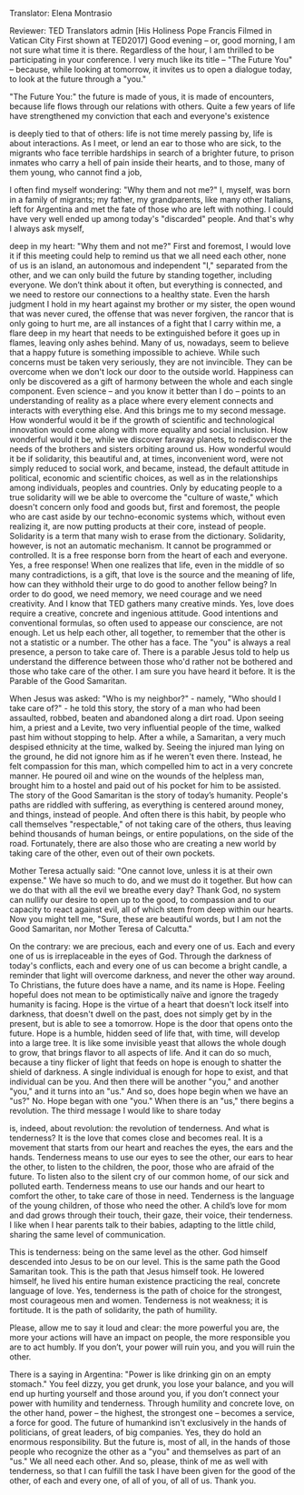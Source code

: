 

Translator: Elena Montrasio

Reviewer: TED Translators admin
[His Holiness Pope Francis
Filmed in Vatican City
First shown at TED2017]
Good evening – or, good morning,
I am not sure what time it is there.
Regardless of the hour, I am thrilled
to be participating in your conference.
I very much like its title
– &quot;The Future You&quot; –
because, while looking at tomorrow,
it invites us to open a dialogue today,
to look at the future through a &quot;you.&quot;

&quot;The Future You:&quot;
the future is made of yous,
it is made of encounters,
because life flows
through our relations with others.
Quite a few years of life
have strengthened my conviction
that each and everyone&#39;s existence

is deeply tied to that of others:
life is not time merely passing by,
life is about interactions.
As I meet, or lend an ear
to those who are sick,
to the migrants
who face terrible hardships
in search of a brighter future,
to prison inmates who carry
a hell of pain inside their hearts,
and to those, many of them young,
who cannot find a job,

I often find myself wondering:
&quot;Why them and not me?&quot;
I, myself, was born
in a family of migrants;
my father, my grandparents,
like many other Italians,
left for Argentina
and met the fate of those
who are left with nothing.
I could have very well ended up
among today&#39;s &quot;discarded&quot; people.
And that&#39;s why I always ask myself,

deep in my heart:
&quot;Why them and not me?&quot;
First and foremost, I would love it
if this meeting could help to remind us
that we all need each other,
none of us is an island,
an autonomous and independent &quot;I,&quot;
separated from the other,
and we can only build the future
by standing together, including everyone.
We don’t think about it often,
but everything is connected,
and we need to restore
our connections to a healthy state.
Even the harsh judgment I hold in my heart
against my brother or my sister,
the open wound that was never cured,
the offense that was never forgiven,
the rancor that is only going to hurt me,
are all instances of a fight
that I carry within me,
a flare deep in my heart
that needs to be extinguished
before it goes up in flames,
leaving only ashes behind.
Many of us, nowadays,
seem to believe that a happy future
is something impossible to achieve.
While such concerns
must be taken very seriously,
they are not invincible.
They can be overcome when we don&#39;t lock
our door to the outside world.
Happiness can only be discovered
as a gift of harmony between the whole
and each single component.
Even science – and you know it
better than I do –
points to an understanding of reality
as a place where every element connects
and interacts with everything else.
And this brings me to my second message.
How wonderful would it be
if the growth of scientific
and technological innovation
would come along with more equality
and social inclusion.
How wonderful would it be,
while we discover faraway planets,
to rediscover the needs of the brothers
and sisters orbiting around us.
How wonderful would it be if solidarity,
this beautiful and, at times,
inconvenient word,
were not simply reduced to social work,
and became, instead, the default attitude
in political, economic
and scientific choices,
as well as in the relationships
among individuals, peoples and countries.
Only by educating people
to a true solidarity
will we be able to overcome
the &quot;culture of waste,&quot;
which doesn&#39;t concern only food and goods
but, first and foremost, the people
who are cast aside
by our techno-economic systems
which, without even realizing it,
are now putting products
at their core, instead of people.
Solidarity is a term that many wish
to erase from the dictionary.
Solidarity, however,
is not an automatic mechanism.
It cannot be programmed or controlled.
It is a free response born
from the heart of each and everyone.
Yes, a free response!
When one realizes
that life, even in the middle
of so many contradictions, is a gift,
that love is the source
and the meaning of life,
how can they withhold their urge
to do good to another fellow being?
In order to do good,
we need memory, we need courage
and we need creativity.
And I know that TED
gathers many creative minds.
Yes, love does require
a creative, concrete
and ingenious attitude.
Good intentions and conventional formulas,
so often used to appease
our conscience, are not enough.
Let us help each other,
all together, to remember
that the other is not
a statistic or a number.
The other has a face.
The &quot;you&quot; is always a real presence,
a person to take care of.
There is a parable Jesus told
to help us understand the difference
between those who&#39;d rather not be bothered
and those who take care of the other.
I am sure you have heard it before.
It is the Parable of the Good Samaritan.

When Jesus was asked:
&quot;Who is my neighbor?&quot; -
namely, &quot;Who should I take care of?&quot; -
he told this story, the story of a man
who had been assaulted, robbed,
beaten and abandoned along a dirt road.
Upon seeing him, a priest and a Levite,
two very influential people of the time,
walked past him without stopping to help.
After a while, a Samaritan, a very much
despised ethnicity at the time, walked by.
Seeing the injured man
lying on the ground,
he did not ignore him
as if he weren&#39;t even there.
Instead, he felt compassion for this man,
which compelled him to act
in a very concrete manner.
He poured oil and wine
on the wounds of the helpless man,
brought him to a hostel
and paid out of his pocket
for him to be assisted.
The story of the Good Samaritan
is the story of today’s humanity.
People&#39;s paths are riddled with suffering,
as everything is centered around money,
and things, instead of people.
And often there is this habit, by people
who call themselves &quot;respectable,&quot;
of not taking care of the others,
thus leaving behind thousands
of human beings, or entire populations,
on the side of the road.
Fortunately, there are also those
who are creating a new world
by taking care of the other,
even out of their own pockets.

Mother Teresa actually said:
&quot;One cannot love,
unless it is at their own expense.&quot;
We have so much to do,
and we must do it together.
But how can we do that
with all the evil we breathe every day?
Thank God,
no system can nullify our desire
to open up to the good,
to compassion and to our capacity
to react against evil,
all of which stem
from deep within our hearts.
Now you might tell me,
&quot;Sure, these are beautiful words,
but I am not the Good Samaritan,
nor Mother Teresa of Calcutta.&quot;

On the contrary: we are precious,
each and every one of us.
Each and every one of us
is irreplaceable in the eyes of God.
Through the darkness of today&#39;s conflicts,
each and every one of us
can become a bright candle,
a reminder that light
will overcome darkness,
and never the other way around.
To Christians,
the future does have a name,
and its name is Hope.
Feeling hopeful does not mean
to be optimistically naïve
and ignore the tragedy humanity is facing.
Hope is the virtue of a heart
that doesn&#39;t lock itself into darkness,
that doesn&#39;t dwell on the past,
does not simply get by in the present,
but is able to see a tomorrow.
Hope is the door
that opens onto the future.
Hope is a humble, hidden seed of life
that, with time,
will develop into a large tree.
It is like some invisible yeast
that allows the whole dough to grow,
that brings flavor to all aspects of life.
And it can do so much,
because a tiny flicker of light
that feeds on hope
is enough to shatter
the shield of darkness.
A single individual
is enough for hope to exist,
and that individual can be you.
And then there will be another &quot;you,&quot;
and another &quot;you,&quot;
and it turns into an &quot;us.&quot;
And so, does hope begin
when we have an &quot;us?&quot;
No.
Hope began with one &quot;you.&quot;
When there is an &quot;us,&quot;
there begins a revolution.
The third message
I would like to share today

is, indeed, about revolution:
the revolution of tenderness.
And what is tenderness?
It is the love that comes close
and becomes real.
It is a movement
that starts from our heart
and reaches the eyes,
the ears and the hands.
Tenderness means to use
our eyes to see the other,
our ears to hear the other,
to listen to the children, the poor,
those who are afraid of the future.
To listen also to the silent cry
of our common home,
of our sick and polluted earth.
Tenderness means to use
our hands and our heart
to comfort the other,
to take care of those in need.
Tenderness is the language
of the young children,
of those who need the other.
A child’s love for mom and dad
grows through their touch, their gaze,
their voice, their tenderness.
I like when I hear parents
talk to their babies,
adapting to the little child,
sharing the same level of communication.

This is tenderness:
being on the same level as the other.
God himself descended into Jesus
to be on our level.
This is the same path
the Good Samaritan took.
This is the path that Jesus himself took.
He lowered himself,
he lived his entire human existence
practicing the real,
concrete language of love.
Yes, tenderness is the path of choice
for the strongest,
most courageous men and women.
Tenderness is not weakness;
it is fortitude.
It is the path of solidarity,
the path of humility.

Please, allow me to say it loud and clear:
the more powerful you are,
the more your actions
will have an impact on people,
the more responsible you are
to act humbly.
If you don’t, your power will ruin you,
and you will ruin the other.

There is a saying in Argentina:
&quot;Power is like drinking gin
on an empty stomach.&quot;
You feel dizzy, you get drunk,
you lose your balance,
and you will end up hurting yourself
and those around you,
if you don’t connect your power
with humility and tenderness.
Through humility and concrete love,
on the other hand,
power – the highest, the strongest one –
becomes a service, a force for good.
The future of humankind isn&#39;t exclusively
in the hands of politicians,
of great leaders, of big companies.
Yes, they do hold
an enormous responsibility.
But the future is, most of all,
in the hands of those people
who recognize the other as a &quot;you&quot;
and themselves as part of an &quot;us.&quot;
We all need each other.
And so, please, think of me
as well with tenderness,
so that I can fulfill the task
I have been given
for the good of the other,
of each and every one, of all of you,
of all of us.
Thank you.

